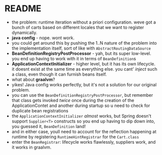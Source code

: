 # README

* the problem: runtime iteration without a priori configuration. weve got a bunch of carts based on different locales that we want to register dynamically. 
* **java config** - nope. wont work. 
* you could get around this by pushing the 1..N nature of the problem into the implementation itself, sort of like with `AbstractRoutingDataSource`
* **BeanDefinitionRegistryPostProcessor**  - yah, but its super low-level. you end up having to work with it in terms of `BeanDefinition`s
* **ApplicationContextInitializer** - higher level, but it has its own lifecycle. it doesnt exist at the same time as everything else. you cant' _inject_ such a class, even though it can furnish beans itself.
* what about **graalvm**? 
* yikes! Java config works perfectly, but it's not a solution for our original problem.
* you can use the `BeanDefinitionRegistryPostProcessor`, but remember that class gets invoked _twice_ once during the creation of the ApplicationContet and another during startup so u need to check for duplicate bean registrations
* the `ApplicationContextInitializer` _almost_ works, but Spring doesn't support `Supplier<T>` constructs so you end up having to dip down into, you guessed it, `BeanDefinition` land!
* and in either case, youll need to account for the reflection happening at runtime by registering `RuntimeHintRegistrar` for the `Cart.class` 
* enter the `BeanRegistrar`: lifecycle works flawlessly, suppliers work, and it works in graalvm. 